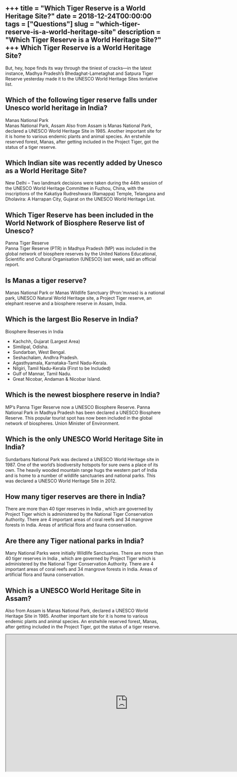+++
title = "Which Tiger Reserve is a World Heritage Site?"
date = 2018-12-24T00:00:00
tags = ["Questions"]
slug = "which-tiger-reserve-is-a-world-heritage-site"
description = "Which Tiger Reserve is a World Heritage Site?"
+++
Which Tiger Reserve is a World Heritage Site?
---------------------------------------------

But, hey, hope finds its way through the tiniest of cracks—in the latest instance, Madhya Pradesh’s Bhedaghat-Lametaghat and Satpura Tiger Reserve yesterday made it to the UNESCO World Heritage Sites tentative list.

Which of the following tiger reserve falls under Unesco world heritage in India?
--------------------------------------------------------------------------------

Manas National Park  
Manas National Park, Assam Also from Assam is Manas National Park, declared a UNESCO World Heritage Site in 1985. Another important site for it is home to various endemic plants and animal species. An erstwhile reserved forest, Manas, after getting included in the Project Tiger, got the status of a tiger reserve.

Which Indian site was recently added by Unesco as a World Heritage Site?
------------------------------------------------------------------------

New Delhi – Two landmark decisions were taken during the 44th session of the UNESCO World Heritage Committee in Fuzhou, China, with the inscriptions of the Kakatiya Rudreshwara (Ramappa) Temple, Telangana and Dholavira: A Harrapan City, Gujarat on the UNESCO World Heritage List.

Which Tiger Reserve has been included in the World Network of Biosphere Reserve list of Unesco?
-----------------------------------------------------------------------------------------------

Panna Tiger Reserve  
Panna Tiger Reserve (PTR) in Madhya Pradesh (MP) was included in the global network of biosphere reserves by the United Nations Educational, Scientific and Cultural Organisation (UNESCO) last week, said an official report.

Is Manas a tiger reserve?
-------------------------

Manas National Park or Manas Wildlife Sanctuary (Pron:ˈmʌnəs) is a national park, UNESCO Natural World Heritage site, a Project Tiger reserve, an elephant reserve and a biosphere reserve in Assam, India.

Which is the largest Bio Reserve in India?
------------------------------------------

Biosphere Reserves in India

- Kachchh, Gujarat (Largest Area)
- Similipal, Odisha.
- Sundarban, West Bengal.
- Seshachalam, Andhra Pradesh.
- Agasthyamala, Karnataka-Tamil Nadu-Kerala.
- Nilgiri, Tamil Nadu-Kerala (First to be Included)
- Gulf of Mannar, Tamil Nadu.
- Great Nicobar, Andaman &amp; Nicobar Island.

Which is the newest biosphere reserve in India?
-----------------------------------------------

MP’s Panna Tiger Reserve now a UNESCO Biosphere Reserve. Panna National Park in Madhya Pradesh has been declared a UNESCO Biosphere Reserve. This popular tourist spot has now been included in the global network of biospheres. Union Minister of Environment.

Which is the only UNESCO World Heritage Site in India?
------------------------------------------------------

Sundarbans National Park was declared a UNESCO World Heritage site in 1987. One of the world’s biodiversity hotspots for sure owns a place of its own. The heavily wooded mountain range hugs the western part of India and is home to a number of wildlife sanctuaries and national parks. This was declared a UNESCO World Heritage Site in 2012.

How many tiger reserves are there in India?
-------------------------------------------

There are more than 40 tiger reserves in India , which are governed by Project Tiger which is administered by the National Tiger Conservation Authority. There are 4 important areas of coral reefs and 34 mangrove forests in India. Areas of artificial flora and fauna conservation.

Are there any Tiger national parks in India?
--------------------------------------------

Many National Parks were initially Wildlife Sanctuaries. There are more than 40 tiger reserves in India , which are governed by Project Tiger which is administered by the National Tiger Conservation Authority. There are 4 important areas of coral reefs and 34 mangrove forests in India. Areas of artificial flora and fauna conservation.

Which is a UNESCO World Heritage Site in Assam?
-----------------------------------------------

Also from Assam is Manas National Park, declared a UNESCO World Heritage Site in 1985. Another important site for it is home to various endemic plants and animal species. An erstwhile reserved forest, Manas, after getting included in the Project Tiger, got the status of a tiger reserve.

<iframe allow="accelerometer; autoplay; clipboard-write; encrypted-media; gyroscope; picture-in-picture" allowfullscreen="" class="__youtube_prefs__  epyt-is-override  no-lazyload" data-no-lazy="1" data-origheight="433" data-origwidth="770" data-skipgform_ajax_framebjll="" height="433" id="_ytid_39148" loading="lazy" src="https://www.youtube.com/embed/9BKHtRhUMIY?enablejsapi=1&autoplay=0&cc_load_policy=0&cc_lang_pref=&iv_load_policy=1&loop=0&modestbranding=0&rel=1&fs=1&playsinline=0&autohide=2&theme=dark&color=red&controls=1&" title="YouTube player" width="770"></iframe>